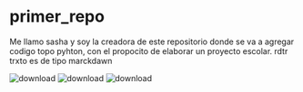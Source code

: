 # primer_repo
Me llamo sasha y soy la creadora de este repositorio donde se va a agregar codigo topo pyhton, con el propocito de elaborar un proyecto escolar.
rdtr trxto es de tipo marckdawn

![download](https://github.com/user-attachments/assets/988e2067-cbae-4c46-8404-062a107f4b4b)
![download](https://github.com/user-attachments/assets/1b467901-8cb1-46ab-af08-e4651ce4e8ca)
![download](https://github.com/user-attachments/assets/c1a9bfcb-d2b6-4b9b-8210-d23aedab89b4)
